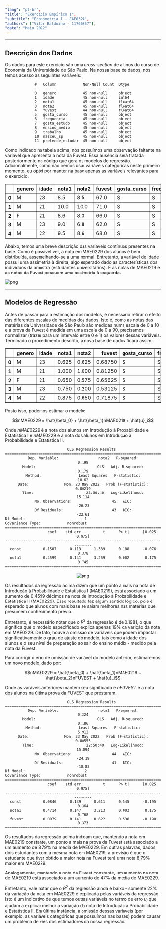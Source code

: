 ```yaml
---
"lang": "pt-br",
"title": "Exercício Empírico I",
"subtitle": "Econometria I - EAE0324",
"authors": ["Vitor Baldoino - 11766857"],
"date": "Maio 2022"
---
```


***

## Descrição dos Dados

Os dados para este exercício são uma *cross-section* de alunos do curso de Economia da Universidade de São Paulo. Na nossa base de dados, nós temos acesso as seguintes variáveis:


<center>

     #   Column            Non-Null Count  Dtype  
    ---  ------            --------------  -----  
     0   genero            45 non-null     object 
     1   idade             45 non-null     int64  
     2   nota1             45 non-null     float64
     3   nota2             45 non-null     float64
     4   fuvest            44 non-null     float64
     5   gosta_curso       45 non-null     object 
     6   frequencia        45 non-null     object 
     7   gosta_estudo      45 non-null     object 
     8   ensino_medio      45 non-null     object 
     9   trabalho          45 non-null     object 
     10  nasceu_sp         45 non-null     object 
     11  pretende_estudar  45 non-null     object 

</center>

Como indicado na tabela acima, nós possuímos uma observação faltante na variável que apresenta a nota da Fuvest. Essa ausência será tratada posteriormente no código que gera os modelos de regressão. Adicionalmente, como não iremos usar variáveis categóricas neste primeiro momento, eu optei por manter na base apenas as variáveis relevantes para o exercício.


<div>
<style scoped>
    .dataframe tbody tr th:only-of-type {
        vertical-align: middle;
    }

    .dataframe tbody tr th {
        vertical-align: top;
    }

    .dataframe thead th {
        text-align: right;
    }
</style>
<table border="1" class="dataframe">
  <thead>
    <tr style="text-align: right;">
      <th></th>
      <th>genero</th>
      <th>idade</th>
      <th>nota1</th>
      <th>nota2</th>
      <th>fuvest</th>
      <th>gosta_curso</th>
      <th>frequencia</th>
    </tr>
  </thead>
  <tbody>
    <tr>
      <th>0</th>
      <td>M</td>
      <td>23</td>
      <td>8.5</td>
      <td>8.5</td>
      <td>67.0</td>
      <td>S</td>
      <td>S</td>
    </tr>
    <tr>
      <th>1</th>
      <td>M</td>
      <td>21</td>
      <td>10.0</td>
      <td>10.0</td>
      <td>71.0</td>
      <td>S</td>
      <td>S</td>
    </tr>
    <tr>
      <th>2</th>
      <td>F</td>
      <td>21</td>
      <td>8.6</td>
      <td>8.3</td>
      <td>66.0</td>
      <td>S</td>
      <td>S</td>
    </tr>
    <tr>
      <th>3</th>
      <td>M</td>
      <td>23</td>
      <td>9.0</td>
      <td>6.8</td>
      <td>62.0</td>
      <td>S</td>
      <td>S</td>
    </tr>
    <tr>
      <th>4</th>
      <td>M</td>
      <td>22</td>
      <td>9.5</td>
      <td>8.6</td>
      <td>68.0</td>
      <td>S</td>
      <td>S</td>
    </tr>
  </tbody>
</table>
</div>



Abaixo, temos uma breve descrição das variáveis contínuas presentes na base. Como é possível ver, a nota em MAE0229 dos alunos é bem distribuída, assemelhando-se a uma normal. Entretanto, a variável de idade possui uma assimetria à direita, algo esperado dado as características dos indivíduos da amostra (estudantes universitários). E as notas de MAE0219 e as notas da Fuvest possuem uma assimetria à esquerda.

![png](ex_empirico_01_files/ex_empirico_01_9_0.png)
    

***

## Modelos de Regressão

Antes de passar para a estimação dos modelos, é necessário retirar o efeito das diferentes escalas de medidas dos dados. Isto é, como as notas das matérias da Universidade de São Paulo são medidas numa escala de 0 a 10 e a prova da Fuvest é medida em uma escala de 0 a 90, precisamos normalizar (trazer para um intervalo entre 0 e 1) os valores dessas variáveis. Terminado o procedimento descrito, a nova base de dados ficará assim:

<div>
<style scoped>
    .dataframe tbody tr th:only-of-type {
        vertical-align: middle;
    }

    .dataframe tbody tr th {
        vertical-align: top;
    }

    .dataframe thead th {
        text-align: right;
    }
</style>
<table border="1" class="dataframe">
  <thead>
    <tr style="text-align: right;">
      <th></th>
      <th>genero</th>
      <th>idade</th>
      <th>nota1</th>
      <th>nota2</th>
      <th>fuvest</th>
      <th>gosta_curso</th>
      <th>frequencia</th>
    </tr>
  </thead>
  <tbody>
    <tr>
      <th>0</th>
      <td>M</td>
      <td>23</td>
      <td>0.625</td>
      <td>0.625</td>
      <td>0.68750</td>
      <td>S</td>
      <td>S</td>
    </tr>
    <tr>
      <th>1</th>
      <td>M</td>
      <td>21</td>
      <td>1.000</td>
      <td>1.000</td>
      <td>0.81250</td>
      <td>S</td>
      <td>S</td>
    </tr>
    <tr>
      <th>2</th>
      <td>F</td>
      <td>21</td>
      <td>0.650</td>
      <td>0.575</td>
      <td>0.65625</td>
      <td>S</td>
      <td>S</td>
    </tr>
    <tr>
      <th>3</th>
      <td>M</td>
      <td>23</td>
      <td>0.750</td>
      <td>0.200</td>
      <td>0.53125</td>
      <td>S</td>
      <td>S</td>
    </tr>
    <tr>
      <th>4</th>
      <td>M</td>
      <td>22</td>
      <td>0.875</td>
      <td>0.650</td>
      <td>0.71875</td>
      <td>S</td>
      <td>S</td>
    </tr>
  </tbody>
</table>
</div>

Posto isso, podemos estimar o modelo:

$$nMAE0229 = \hat{\beta_0} + \hat{\beta_1}nMAE0219 + \hat{u}_i$$ 

Onde $nMAE0229$ é a nota dos alunos em Introdução à Probabilidade e Estatística I e $nMAE0229$ é a nota dos alunos em Introdução à Probabilidade e Estatística II.  

<center>

                                OLS Regression Results                            
    ==============================================================================
    Dep. Variable:                  nota2   R-squared:                       0.198
    Model:                            OLS   Adj. R-squared:                  0.179
    Method:                 Least Squares   F-statistic:                     10.62
    Date:                Mon, 23 May 2022   Prob (F-statistic):            0.00219
    Time:                        22:50:40   Log-Likelihood:                 15.114
    No. Observations:                  45   AIC:                            -26.23
    Df Residuals:                      43   BIC:                            -22.61
    Df Model:                           1                                         
    Covariance Type:            nonrobust                                         
    ==============================================================================
                     coef    std err          t      P>|t|      [0.025      0.975]
    ------------------------------------------------------------------------------
    const          0.1507      0.113      1.339      0.188      -0.076       0.378
    nota1          0.4599      0.141      3.259      0.002       0.175       0.745
    ==============================================================================

</center>

<center>

![png](ex_empirico_01_files/ex_empirico_01_14_0.png)
    
</center>


Os resultados da regressão acima dizem que um ponto a mais na nota de Introdução à Probabilidade e Estatística I (MAE0219), está associado a um aumento de $0.4599$ décimos na nota de Introdução à Probabilidade e Estatística II (MAE0229). Esse resultado faz algum sentido lógico, pois é esperado que alunos com mais base se saiam melhores nas matérias que presumem conhecimento prévio.

Entretanto, é necessário notar que o $R^2$ da regressão é de $0.1981$, o que significa que o modelo especificado explica apenas 19% da varição da nota em MAE0229. De fato, houve a omissão de variáveis que podem impactar significativamente o grau de ajuste do modelo, tais como a idade dos alunos e o seu nível de preparação ao sair do ensino médio - medido pela nota da Fuvest. 

Para corrigir o erro de omissão de variável do modelo anterior, estimaremos um novo modelo, dado por:

$$nMAE0229 = \hat{\beta_0} + \hat{\beta_1}nMAE0219 + \hat{\beta_2}nFUVEST + \hat{u}_i$$

Onde as varáveis anteriores mantém seu significado e $nFUVEST$ é a nota dos alunos na última prova da FUVEST que prestaram. 

<center>

                                OLS Regression Results                            
    ==============================================================================
    Dep. Variable:                  nota2   R-squared:                       0.224
    Model:                            OLS   Adj. R-squared:                  0.186
    Method:                 Least Squares   F-statistic:                     5.912
    Date:                Mon, 23 May 2022   Prob (F-statistic):            0.00555
    Time:                        22:50:40   Log-Likelihood:                 15.094
    No. Observations:                  44   AIC:                            -24.19
    Df Residuals:                      41   BIC:                            -18.83
    Df Model:                           2                                         
    Covariance Type:            nonrobust                                         
    ==============================================================================
                     coef    std err          t      P>|t|      [0.025      0.975]
    ------------------------------------------------------------------------------
    const          0.0846      0.139      0.611      0.545      -0.195       0.364
    nota1          0.4714      0.147      3.213      0.003       0.175       0.768
    fuvest         0.0879      0.141      0.622      0.538      -0.198       0.373
    ==============================================================================
    
</center>

Os resultados da regressão acima indicam que, mantendo a nota em MAE0219 constante, um ponto a mais na prova da Fuvest está associado a um aumento de 8,79% na média de MAE0229. Em outras palavras, dados dois estudantes com a mesma nota em MAE0219, a previsão é que o estudante que tiver obtido a maior nota na Fuvest terá uma nota 8,79% maior em MAE0229.

Analogamente, mantendo a nota da Fuvest constante, um aumento na nota de MAE0219 está associado a um aumento de 47% da média de MAE0229.

Entretanto, vale notar que o $R^2$ da regressão ainda é baixo - somente 22% da variação da nota em MAE0229 é explicada pelas variáveis da regressão. Isto é um indicativo de que temos outras variáveis no termo de erro $u_i$ que ajudam a explicar melhor a variação da nota de Introdução à Probabilidade e Estatística II. Em última instância, a omissão dessas variáveis (por exemplo, as variáveis categóricas que possuímos nas bases) podem causar um problema de viés dos estimadores da nossa regressão.
